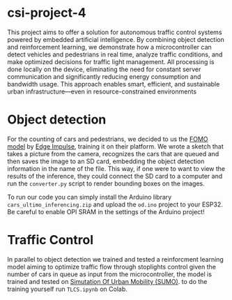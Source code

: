 # csi-project-4
This project aims to offer a solution for autonomous traffic control systems powered by embedded artificial intelligence. By combining object detection and reinforcement learning, we demonstrate how a microcontroller can detect vehicles and pedestrians in real time, analyze traffic conditions, and make optimized decisions for traffic light management. All processing is done locally on the device, eliminating the need for constant server communication and significantly reducing energy consumption and bandwidth usage. This approach enables smart, efficient, and sustainable urban infrastructure—even in resource-constrained environments

# Object detection
For the counting of cars and pedestrians, we decided to us the [FOMO model](https://docs.edgeimpulse.com/docs/edge-impulse-studio/learning-blocks/object-detection/fomo-object-detection-for-constrained-devices) by [Edge Impulse](https://edgeimpulse.com/), training it on their platform. We wrote a sketch that takes a picture from the camera, recognizes the cars that are queued and then saves the image to an SD card, embedding the object detection information in the name of the file. This way, if one were to want to view the results of the inference, they could connect the SD card to a computer and run the `converter.py` script to render bounding boxes on the images.

To run our code you can simply install the Arduino library `cars_ultimo_inferencing.zip` and upload the `od.ino` project to your ESP32. Be careful to enable OPI SRAM in the settings of the Arduino project!

# Traffic Control 
In parallel to object detection we trained and tested a reinforcment learning model aiming to optimize traffic flow through stoplights control given the number of cars in queue as input from the microcontroller, the model is trained and tested on [Simutation Of Urban Mobility (SUMO)](https://github.com/eclipse-sumo/sumo).
to do the training yourself run `TLCS.ipynb` on Colab. 
